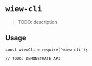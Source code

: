 # `wiew-cli`

> TODO: description

## Usage

```
const wiewCli = require('wiew-cli');

// TODO: DEMONSTRATE API
```
